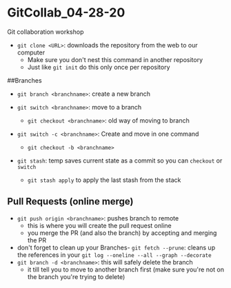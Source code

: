 # GitCollab_04-28-20
Git collaboration workshop

- `git clone <URL>`: downloads the repository from the web to our computer
  - Make sure you don't nest this command in another repository
  - Just like `git init` do this only once per repository

##Branches
- `git branch <branchname>`: create a new branch
- `git switch <branchname>`: move to a branch
  - `git checkout <branchname>`: old way of moving to branch

- `git switch -c <branchname>`: Create and move in one command
  - `git checkout -b <branchname>`

- `git stash`: temp saves current state as a commit so you can `checkout` or `switch`
  - `git stash apply` to apply the last stash from the stack

## Pull Requests (online merge)
  - `git push origin <branchname>`: pushes branch to remote
    - this is where you will create the pull request online
    - you merge the PR (and also the branch) by accepting and merging the PR
  - don't forget to clean up your Branches- `git fetch --prune`: cleans up the references in your `git log --oneline --all --graph --decorate`
  - `git branch -d <branchname>`: this will safely delete the branch
    - it till tell you to move to another branch first (make sure you're not on the branch you're trying to delete)
